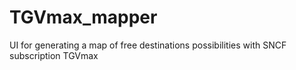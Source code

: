 # TGVmax_mapper
UI for generating a map of free destinations possibilities with SNCF subscription TGVmax
